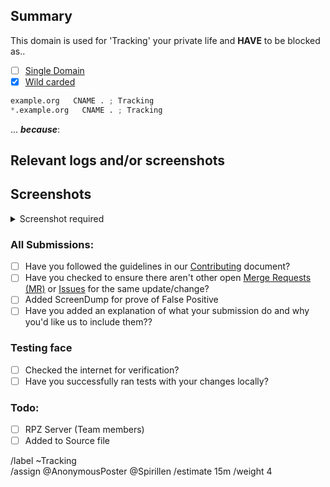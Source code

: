 ## Summary

<!-- Keep any domains in back ticks `(`)`

Screenshot is required within the <details> pane. Leave a blank line before 
and after the image link -->

This domain is used for 'Tracking' your private life and **HAVE** to be 
blocked as..

- [ ] [Single Domain](source/tracking/domains.list)
- [X] [Wild carded](source/tracking/wildcard.list)

```python
example.org   CNAME . ; Tracking
*.example.org   CNAME . ; Tracking
```

... ***because***:

## Relevant logs and/or screenshots

<!-- Paste any relevant logs - please use code blocks (```) to format 
console output, logs, and code as it's very hard to read otherwise. -->

## Screenshots

<details><Summary>Screenshot required</summary>



</details>

### All Submissions:
- [ ] Have you followed the guidelines in our [Contributing](CONTRIBUTING.md) document?
- [ ] Have you checked to ensure there aren't other open
	[Merge Requests (MR)](../merge_requests) or [Issues](../issues) for
	the same update/change?
- [ ] Added ScreenDump for prove of False Positive
- [ ] Have you added an explanation of what your submission do and why
	you'd like us to include them??

### Testing face
- [ ] Checked the internet for verification?
- [ ] Have you successfully ran tests with your changes locally?

### Todo:
- [ ] RPZ Server (Team members)
- [ ] Added to Source file

/label ~Tracking  
/assign @AnonymousPoster @Spirillen
/estimate 15m
/weight 4
